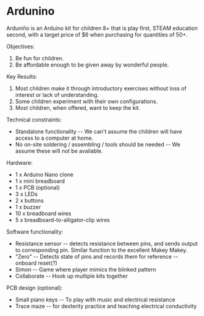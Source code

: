 # Ardunino
Arduniño is an Arduino kit for children 8+ that is play first, STEAM education second, with a target price of $6 when purchasing for quantities of 50+.

Objectives:
1) Be fun for children.
2) Be affordable enough to be given away by wonderful people.

Key Results:
1) Most children make it through introductory exercises without loss of interest or lack of understanding.
2) Some children experiment with their own configurations.
3) Most children, when offered, want to keep the kit.

Technical constraints:
- Standalone functionality -- We can't assume the children will have access to a computer at home.
- No on-site soldering / assembling / tools should be needed -- We assume these will not be available.

Hardware:
- 1 x Arduino Nano clone
- 1 x mini breadboard
- 1 x PCB (optional)
- 3 x LEDs
- 2 x buttons
- 1 x buzzer
- 10 x breadboard wires
- 5 x breadboard-to-alligator-clip wires

Software functionality:
- Resistance sensor -- detects resistance between pins, and sends output to corresponding pin. Similar function to the excellent Makey Makey.
- "Zero" -- Detects state of pins and records them for reference -- onboard reset(?)
- Simon -- Game where player mimics the blinked pattern
- Collaborate -- Hook up multiple kits together

PCB design (optional):
- Small piano keys -- To play with music and electrical resistance
- Trace maze -- for dexterity practice and teaching electrical conductivity
